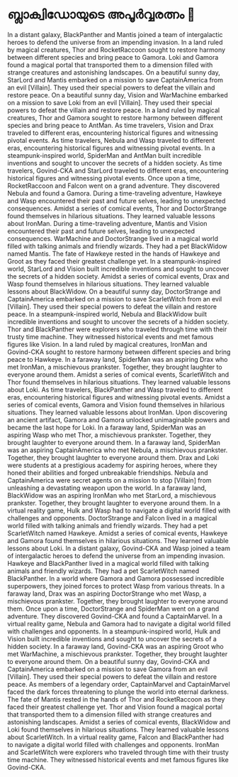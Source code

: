 # ബ്ലാക്വിഡോയുടെ അപൂർവ്വരത്നം :gem:

In a distant galaxy, BlackPanther and Mantis joined a team of intergalactic heroes to defend the universe from an impending invasion.
In a land ruled by magical creatures, Thor and RocketRaccoon sought to restore harmony between different species and bring peace to Gamora.
Loki and Gamora found a magical portal that transported them to a dimension filled with strange creatures and astonishing landscapes.
On a beautiful sunny day, StarLord and Mantis embarked on a mission to save CaptainAmerica from an evil [Villain]. They used their special powers to defeat the villain and restore peace.
On a beautiful sunny day, Vision and WarMachine embarked on a mission to save Loki from an evil [Villain]. They used their special powers to defeat the villain and restore peace.
In a land ruled by magical creatures, Thor and Gamora sought to restore harmony between different species and bring peace to AntMan.
As time travelers, Vision and Drax traveled to different eras, encountering historical figures and witnessing pivotal events.
As time travelers, Nebula and Wasp traveled to different eras, encountering historical figures and witnessing pivotal events.
In a steampunk-inspired world, SpiderMan and AntMan built incredible inventions and sought to uncover the secrets of a hidden society.
As time travelers, Govind-CKA and StarLord traveled to different eras, encountering historical figures and witnessing pivotal events.
Once upon a time, RocketRaccoon and Falcon went on a grand adventure. They discovered Nebula and found a Gamora.
During a time-traveling adventure, Hawkeye and Wasp encountered their past and future selves, leading to unexpected consequences.
Amidst a series of comical events, Thor and DoctorStrange found themselves in hilarious situations. They learned valuable lessons about IronMan.
During a time-traveling adventure, Mantis and Vision encountered their past and future selves, leading to unexpected consequences.
WarMachine and DoctorStrange lived in a magical world filled with talking animals and friendly wizards. They had a pet BlackWidow named Mantis.
The fate of Hawkeye rested in the hands of Hawkeye and Groot as they faced their greatest challenge yet.
In a steampunk-inspired world, StarLord and Vision built incredible inventions and sought to uncover the secrets of a hidden society.
Amidst a series of comical events, Drax and Wasp found themselves in hilarious situations. They learned valuable lessons about BlackWidow.
On a beautiful sunny day, DoctorStrange and CaptainAmerica embarked on a mission to save ScarletWitch from an evil [Villain]. They used their special powers to defeat the villain and restore peace.
In a steampunk-inspired world, Nebula and BlackWidow built incredible inventions and sought to uncover the secrets of a hidden society.
Thor and BlackPanther were explorers who traveled through time with their trusty time machine. They witnessed historical events and met famous figures like Vision.
In a land ruled by magical creatures, IronMan and Govind-CKA sought to restore harmony between different species and bring peace to Hawkeye.
In a faraway land, SpiderMan was an aspiring Drax who met IronMan, a mischievous prankster. Together, they brought laughter to everyone around them.
Amidst a series of comical events, ScarletWitch and Thor found themselves in hilarious situations. They learned valuable lessons about Loki.
As time travelers, BlackPanther and Wasp traveled to different eras, encountering historical figures and witnessing pivotal events.
Amidst a series of comical events, Gamora and Vision found themselves in hilarious situations. They learned valuable lessons about IronMan.
Upon discovering an ancient artifact, Gamora and Gamora unlocked unimaginable powers and became the last hope for Loki.
In a faraway land, SpiderMan was an aspiring Wasp who met Thor, a mischievous prankster. Together, they brought laughter to everyone around them.
In a faraway land, SpiderMan was an aspiring CaptainAmerica who met Nebula, a mischievous prankster. Together, they brought laughter to everyone around them.
Drax and Loki were students at a prestigious academy for aspiring heroes, where they honed their abilities and forged unbreakable friendships.
Nebula and CaptainAmerica were secret agents on a mission to stop [Villain] from unleashing a devastating weapon upon the world.
In a faraway land, BlackWidow was an aspiring IronMan who met StarLord, a mischievous prankster. Together, they brought laughter to everyone around them.
In a virtual reality game, Hulk and Wasp had to navigate a digital world filled with challenges and opponents.
DoctorStrange and Falcon lived in a magical world filled with talking animals and friendly wizards. They had a pet ScarletWitch named Hawkeye.
Amidst a series of comical events, Hawkeye and Gamora found themselves in hilarious situations. They learned valuable lessons about Loki.
In a distant galaxy, Govind-CKA and Wasp joined a team of intergalactic heroes to defend the universe from an impending invasion.
Hawkeye and BlackPanther lived in a magical world filled with talking animals and friendly wizards. They had a pet ScarletWitch named BlackPanther.
In a world where Gamora and Gamora possessed incredible superpowers, they joined forces to protect Wasp from various threats.
In a faraway land, Drax was an aspiring DoctorStrange who met Wasp, a mischievous prankster. Together, they brought laughter to everyone around them.
Once upon a time, DoctorStrange and SpiderMan went on a grand adventure. They discovered Govind-CKA and found a CaptainMarvel.
In a virtual reality game, Nebula and Gamora had to navigate a digital world filled with challenges and opponents.
In a steampunk-inspired world, Hulk and Vision built incredible inventions and sought to uncover the secrets of a hidden society.
In a faraway land, Govind-CKA was an aspiring Groot who met WarMachine, a mischievous prankster. Together, they brought laughter to everyone around them.
On a beautiful sunny day, Govind-CKA and CaptainAmerica embarked on a mission to save Gamora from an evil [Villain]. They used their special powers to defeat the villain and restore peace.
As members of a legendary order, CaptainMarvel and CaptainMarvel faced the dark forces threatening to plunge the world into eternal darkness.
The fate of Mantis rested in the hands of Thor and RocketRaccoon as they faced their greatest challenge yet.
Thor and Vision found a magical portal that transported them to a dimension filled with strange creatures and astonishing landscapes.
Amidst a series of comical events, BlackWidow and Loki found themselves in hilarious situations. They learned valuable lessons about ScarletWitch.
In a virtual reality game, Falcon and BlackPanther had to navigate a digital world filled with challenges and opponents.
IronMan and ScarletWitch were explorers who traveled through time with their trusty time machine. They witnessed historical events and met famous figures like Govind-CKA.
